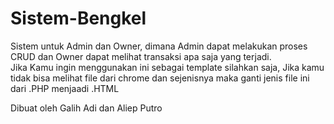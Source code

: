 # Sistem-Bengkel
Sistem untuk Admin dan Owner, dimana Admin dapat melakukan proses CRUD dan Owner dapat melihat transaksi apa saja yang terjadi.   
Jika Kamu ingin menggunakan ini sebagai template silahkan saja, Jika kamu tidak bisa melihat file dari chrome dan sejenisnya maka ganti jenis file ini dari .PHP menjaadi .HTML

Dibuat oleh Galih Adi dan Aliep Putro
